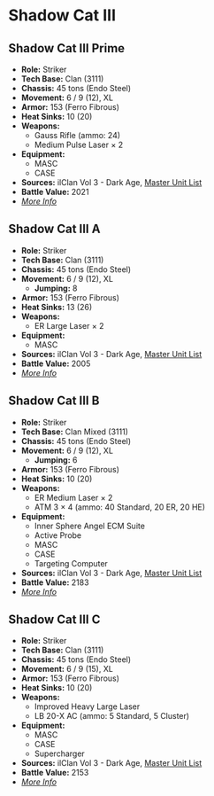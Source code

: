 # Shadow Cat III
## Shadow Cat III Prime
- **Role:** Striker
- **Tech Base:** Clan (3111)
- **Chassis:** 45 tons (Endo Steel)
- **Movement:** 6 / 9 (12), XL
- **Armor:** 153 (Ferro Fibrous)
- **Heat Sinks:** 10 (20)
- **Weapons:**
  - Gauss Rifle (ammo: 24)
  - Medium Pulse Laser × 2
- **Equipment:**
  - MASC
  - CASE
- **Sources:** ilClan Vol 3 - Dark Age, [Master Unit List](http://masterunitlist.info/Unit/Details/7491/shadow-cat-iii-prime)
- **Battle Value:** 2021
- [*More Info*](shadow_cat_iii/shadow_cat_iii_prime.md)

## Shadow Cat III A
- **Role:** Striker
- **Tech Base:** Clan (3111)
- **Chassis:** 45 tons (Endo Steel)
- **Movement:** 6 / 9 (12), XL
  - **Jumping:** 8
- **Armor:** 153 (Ferro Fibrous)
- **Heat Sinks:** 13 (26)
- **Weapons:**
  - ER Large Laser × 2
- **Equipment:**
  - MASC
- **Sources:** ilClan Vol 3 - Dark Age, [Master Unit List](http://masterunitlist.info/Unit/Details/7492/shadow-cat-iii-a)
- **Battle Value:** 2005
- [*More Info*](shadow_cat_iii/shadow_cat_iii_a.md)

## Shadow Cat III B
- **Role:** Striker
- **Tech Base:** Clan Mixed (3111)
- **Chassis:** 45 tons (Endo Steel)
- **Movement:** 6 / 9 (12), XL
  - **Jumping:** 6
- **Armor:** 153 (Ferro Fibrous)
- **Heat Sinks:** 10 (20)
- **Weapons:**
  - ER Medium Laser × 2
  - ATM 3 × 4 (ammo: 40 Standard, 20 ER, 20 HE)
- **Equipment:**
  - Inner Sphere Angel ECM Suite
  - Active Probe
  - MASC
  - CASE
  - Targeting Computer
- **Sources:** ilClan Vol 3 - Dark Age, [Master Unit List](http://masterunitlist.info/Unit/Details/7493/shadow-cat-iii-b)
- **Battle Value:** 2183
- [*More Info*](shadow_cat_iii/shadow_cat_iii_b.md)

## Shadow Cat III C
- **Role:** Striker
- **Tech Base:** Clan (3111)
- **Chassis:** 45 tons (Endo Steel)
- **Movement:** 6 / 9 (15), XL
- **Armor:** 153 (Ferro Fibrous)
- **Heat Sinks:** 10 (20)
- **Weapons:**
  - Improved Heavy Large Laser
  - LB 20-X AC (ammo: 5 Standard, 5 Cluster)
- **Equipment:**
  - MASC
  - CASE
  - Supercharger
- **Sources:** ilClan Vol 3 - Dark Age, [Master Unit List](http://masterunitlist.info/Unit/Details/7494/shadow-cat-iii-c)
- **Battle Value:** 2153
- [*More Info*](shadow_cat_iii/shadow_cat_iii_c.md)

